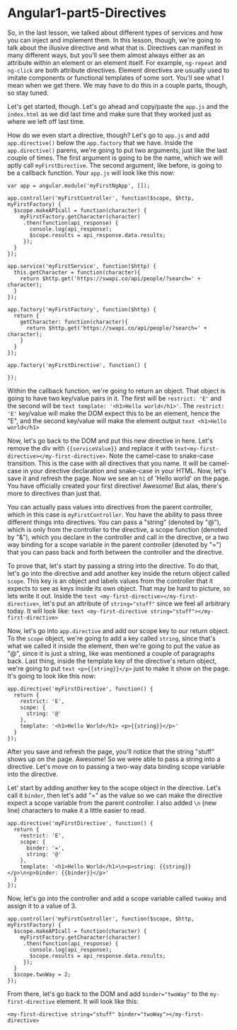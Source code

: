 # Angular1-part5-Directives

So, in the last lesson, we talked about different types of services and how you can inject and implement them. In this lesson, though, we're going to talk about the illusive directive and what that is. Directives can manifest in many different ways, but you'll see them almost always either as an attribute within an element or an element itself. For example, `ng-repeat` and `ng-click` are both attribute directives. Element directives are usually used to imitate components or functional templates of some sort. You'll see what I mean when we get there. We may have to do this in a couple parts, though, so stay tuned.

Let's get started, though. Let's go ahead and copy/paste the `app.js` and the `index.html` as we did last time and make sure that they worked just as where we left off last time. 

How do we even start a directive, though? Let's go to `app.js` and add `app.directive()` below the `app.factory` that we have. Inside the `app.directive()` parens, we're going to put two arguments, just like the last couple of times. The first argument is going to be the name, which we will aptly call `myFirstDirective`. The second argument, like before, is going to be a callback function. Your `app.js` will look like this now:

```text
var app = angular.module('myFirstNgApp', []);

app.controller('myFirstController', function($scope, $http, myFirstFactory) {
  $scope.makeAPIcall = function(character) {
    myFirstFactory.getCharacter(character)
     .then(function(api_response) {
       console.log(api_response);
       $scope.results = api_response.data.results;
     });
  }
});

app.service('myFirstService', function($http) {
  this.getCharacter = function(character){
    return $http.get('https://swapi.co/api/people/?search=' + character);
  }
});

app.factory('myFirstFactory', function($http) {
  return {
    getCharacter: function(character){
      return $http.get('https://swapi.co/api/people/?search=' + character);
    }
  }
});

app.factory('myFirstDirective', function() {
  
});
```

Within the callback function, we're going to return an object. That object is going to have two key/value pairs in it. The first will be `restrict: 'E'` and the second will be ```text template: '<h1>Hello world</h1>'```. The `restrict: 'E'` key/value will make the DOM expect this to be an element, hence the "E", and the second key/value will make the element output ```text <h1>Hello world</h1>```

Now, let's go back to the DOM and put this new directive in here. Let's remove the div with ``{{serviceValue}}`` and replace it with ```text<my-first-directive></my-first-directive>```. Note the camel-case to snake-case transition. This is the case with all directives that you name. It will be camel-case in your directive declaration and snake-case in your HTML. Now, let's save it and refresh the page. Now we see an `h1` of 'Hello world' on the page. You have officially created your first directive! Awesome! But alas, there's more to directives than just that.

You can actually pass values into directives from the parent controller, which in this case is `myFirstController`. You have the ability to pass three different things into directives. You can pass a "string" (denoted by "@"), which is only from the controller to the directive, a scope function (denoted by "&"), which you declare in the controller and call in the directive, or a two way binding for a scope variable in the parent controller (denoted by "=") that you can pass back and forth between the controller and the directive.

To prove that, let's start by passing a string into the directive. To do that, let's go into the directive and add another key inside the return object called `scope`. This key is an object and labels values from the controller that it expects to see as keys inside its own object. That may be hard to picture, so lets write it out. Inside the ```text <my-first-directive></my-first-directive>```, let's put an attribute of `string="stuff"` since we feel all arbitrary today. It will look like: ```text <my-first-directive string="stuff"></my-first-directive>```

Now, let's go into `app.directive` and add our scope key to our return object. To the `scope` object, we're going to add a key called `string`, since that's what we called it inside the element, then we're going to put the value as "@", since it is just a string, like was mentioned a couple of paragraphs back. Last thing, inside the template key of the directive's return object, we're going to put ```text <p>{{string}}</p>``` just to make it show on the page. It's going to look like this now: 
```text
app.directive('myFirstDirective', function() {
  return {
    restrict: 'E',
    scope: {
      string: '@'
    },
    template: '<h1>Hello World</h1> <p>{{string}}</p>'
  }
});
```

After you save and refresh the page, you'll notice that the string "stuff" shows up on the page. Awesome! So we were able to pass a string into a directive. Let's move on to passing a two-way data binding scope variable into the directive.

Let' start by adding another key to the scope object in the directive. Let's call it `binder`, then let's add "=" as the value so we can make the directive expect a scope variable from the parent controller. I also added `\n` (new line) characters to make it a little easier to read.
```text
app.directive('myFirstDirective', function() {
  return {
    restrict: 'E',
    scope: {
      binder: '=',
      string: '@'
    },
    template: '<h1>Hello World</h1>\n<p>string: {{string}}</p>\n<p>binder: {{binder}}</p>'
  }
});
```
Now, let's go into the controller and add a scope variable called `twoWay` and assign it to a value of 3. 
```text
app.controller('myFirstController', function($scope, $http, myFirstFactory) {
  $scope.makeAPIcall = function(character) {
    myFirstFactory.getCharacter(character)
     .then(function(api_response) {
       console.log(api_response);
       $scope.results = api_response.data.results;
     });
  }
  $scope.twoWay = 2;
});
```

From there, let's go back to the DOM and add `binder="twoWay"` to the `my-first-directive` element. It will look like this:
```text
<my-first-directive string="stuff" binder="twoWay"></my-first-directive>
```
